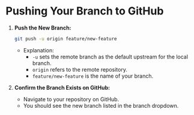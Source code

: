 
# Pushing Your Branch to GitHub

1. **Push the New Branch:**
   ```bash
   git push -u origin feature/new-feature
   ```
   - Explanation:
     - `-u` sets the remote branch as the default upstream for the local branch.
     - `origin` refers to the remote repository.
     - `feature/new-feature` is the name of your branch.

2. **Confirm the Branch Exists on GitHub:**
   - Navigate to your repository on GitHub.
   - You should see the new branch listed in the branch dropdown.
